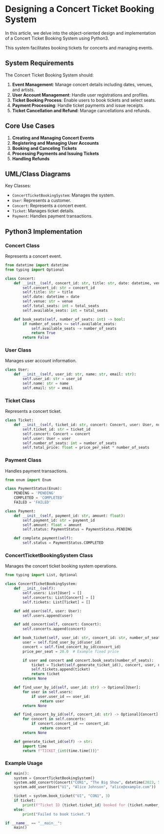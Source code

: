 # Designing a Concert Ticket Booking System

In this article, we delve into the object-oriented design and implementation of a Concert Ticket Booking System using Python3. 

This system facilitates booking tickets for concerts and managing events.

## System Requirements

The Concert Ticket Booking System should:

1. **Event Management**: Manage concert details including dates, venues, and artists.
2. **User Account Management**: Handle user registrations and profiles.
3. **Ticket Booking Process**: Enable users to book tickets and select seats.
4. **Payment Processing**: Handle ticket payments and issue receipts.
5. **Ticket Cancellation and Refund**: Manage cancellations and refunds.

## Core Use Cases

1. **Creating and Managing Concert Events**
2. **Registering and Managing User Accounts**
3. **Booking and Canceling Tickets**
4. **Processing Payments and Issuing Tickets**
5. **Handling Refunds**

## UML/Class Diagrams

Key Classes:

- `ConcertTicketBookingSystem`: Manages the system.
- `User`: Represents a customer.
- `Concert`: Represents a concert event.
- `Ticket`: Manages ticket details.
- `Payment`: Handles payment transactions.

## Python3 Implementation

### Concert Class

Represents a concert event.

```python
from datetime import datetime
from typing import Optional

class Concert:
    def __init__(self, concert_id: str, title: str, date: datetime, venue: str, total_seats: int):
        self.concert_id: str = concert_id
        self.title: str = title
        self.date: datetime = date
        self.venue: str = venue
        self.total_seats: int = total_seats
        self.available_seats: int = total_seats

    def book_seats(self, number_of_seats: int) -> bool:
        if number_of_seats <= self.available_seats:
            self.available_seats -= number_of_seats
            return True
        return False

```
### User Class
Manages user account information.
```python
class User:
    def __init__(self, user_id: str, name: str, email: str):
        self.user_id: str = user_id
        self.name: str = name
        self.email: str = email

```
### Ticket Class
Represents a concert ticket.
```python
class Ticket:
    def __init__(self, ticket_id: str, concert: Concert, user: User, number_of_seats: int, price_per_seat: float):
        self.ticket_id: str = ticket_id
        self.concert: Concert = concert
        self.user: User = user
        self.number_of_seats: int = number_of_seats
        self.total_price: float = price_per_seat * number_of_seats

```
### Payment Class
Handles payment transactions.
```python
from enum import Enum

class PaymentStatus(Enum):
    PENDING = 'PENDING'
    COMPLETED = 'COMPLETED'
    FAILED = 'FAILED'

class Payment:
    def __init__(self, payment_id: str, amount: float):
        self.payment_id: str = payment_id
        self.amount: float = amount
        self.status: PaymentStatus = PaymentStatus.PENDING

    def complete_payment(self):
        self.status = PaymentStatus.COMPLETED

```
### ConcertTicketBookingSystem Class
Manages the concert ticket booking system operations.

```python
from typing import List, Optional

class ConcertTicketBookingSystem:
    def __init__(self):
        self.users: List[User] = []
        self.concerts: List[Concert] = []
        self.tickets: List[Ticket] = []

    def add_user(self, user: User):
        self.users.append(user)

    def add_concert(self, concert: Concert):
        self.concerts.append(concert)

    def book_ticket(self, user_id: str, concert_id: str, number_of_seats: int) -> Optional[Ticket]:
        user = self.find_user_by_id(user_id)
        concert = self.find_concert_by_id(concert_id)
        price_per_seat = 20.0  # Example fixed price

        if user and concert and concert.book_seats(number_of_seats):
            ticket = Ticket(self.generate_ticket_id(), concert, user, number_of_seats, price_per_seat)
            self.tickets.append(ticket)
            return ticket
        return None

    def find_user_by_id(self, user_id: str) -> Optional[User]:
        for user in self.users:
            if user.user_id == user_id:
                return user
        return None

    def find_concert_by_id(self, concert_id: str) -> Optional[Concert]:
        for concert in self.concerts:
            if concert.concert_id == concert_id:
                return concert
        return None

    def generate_ticket_id(self) -> str:
        import time
        return f"TICKET_{int(time.time())}"

```

### Example Usage
``` python
def main():
    system = ConcertTicketBookingSystem()
    system.add_concert(Concert("CON1", "The Big Show", datetime(2023, 5, 17), "Grand Arena", 500))
    system.add_user(User("U1", "Alice Johnson", "alice@example.com"))

    ticket = system.book_ticket("U1", "CON1", 3)
    if ticket:
        print(f"Ticket ID {ticket.ticket_id} booked for {ticket.number_of_seats} seats.")
    else:
        print("Failed to book ticket.")

if __name__ == "__main__":
    main()

```
